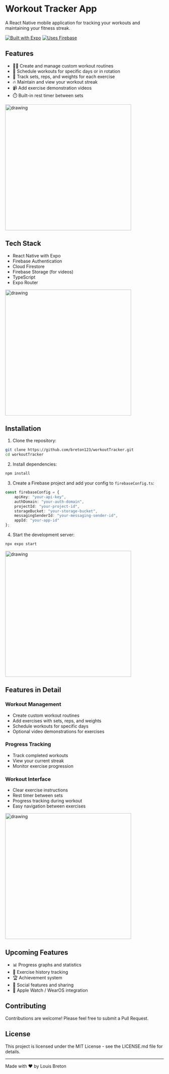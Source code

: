 # Workout Tracker App

A React Native mobile application for tracking your workouts and maintaining your fitness streak.

[![Built with Expo](https://img.shields.io/badge/Built%20with-Expo-4630EB.svg?style=flat-square&logo=EXPO&labelColor=f3f3f3&logoColor=000)](https://expo.dev/)
[![Uses Firebase](https://img.shields.io/badge/Uses-Firebase-FFCA28?style=flat-square&logo=firebase&logoColor=black)](https://firebase.google.com/)

## Features

- 🏋️‍♂️ Create and manage custom workout routines
- 📅 Schedule workouts for specific days or in rotation
- 🎯 Track sets, reps, and weights for each exercise
- 🔥 Maintain and view your workout streak
- 📹 Add exercise demonstration videos
- ⏱️ Built-in rest timer between sets
<img src="https://github.com/breton123/workoutTracker/blob/main/IMG_0948.png?raw=true" alt="drawing" width="400"/>

## Tech Stack

- React Native with Expo
- Firebase Authentication
- Cloud Firestore
- Firebase Storage (for videos)
- TypeScript
- Expo Router
<img src="https://github.com/breton123/workoutTracker/blob/main/IMG_0949.png?raw=true" alt="drawing" width="400"/>

## Installation

1. Clone the repository:
```bash
git clone https://github.com/breton123/workoutTracker.git
cd workoutTracker
```

2. Install dependencies:
```bash
npm install
```

3. Create a Firebase project and add your config to `firebaseConfig.ts`:
```typescript
const firebaseConfig = {
    apiKey: "your-api-key",
    authDomain: "your-auth-domain",
    projectId: "your-project-id",
    storageBucket: "your-storage-bucket",
    messagingSenderId: "your-messaging-sender-id",
    appId: "your-app-id"
};
```

4. Start the development server:
```bash
npx expo start
```
<img src="https://github.com/breton123/workoutTracker/blob/main/IMG_0950.png?raw=true" alt="drawing" width="400"/>

## Features in Detail

### Workout Management
- Create custom workout routines
- Add exercises with sets, reps, and weights
- Schedule workouts for specific days
- Optional video demonstrations for exercises

### Progress Tracking
- Track completed workouts
- View your current streak
- Monitor exercise progression

### Workout Interface
- Clear exercise instructions
- Rest timer between sets
- Progress tracking during workout
- Easy navigation between exercises

<img src="https://github.com/breton123/workoutTracker/blob/main/IMG_0951.png?raw=true" alt="drawing" width="400"/>

## Upcoming Features

- 📊 Progress graphs and statistics
- 💪 Exercise history tracking
- 🏆 Achievement system
- 🤝 Social features and sharing
- 📱 Apple Watch / WearOS integration

## Contributing

Contributions are welcome! Please feel free to submit a Pull Request.

## License

This project is licensed under the MIT License - see the LICENSE.md file for details.

---

Made with ❤️ by Louis Breton
